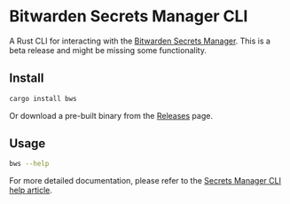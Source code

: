 # Bitwarden Secrets Manager CLI

A Rust CLI for interacting with the
[Bitwarden Secrets Manager](https://bitwarden.com/products/secrets-manager/). This is a beta
release and might be missing some functionality.

## Install

```bash
cargo install bws
```

Or download a pre-built binary from the [Releases](https://github.com/bitwarden/sdk/releases) page.

## Usage

```bash
bws --help
```

For more detailed documentation, please refer to the
[Secrets Manager CLI help article](https://bitwarden.com/help/secrets-manager-cli/).
